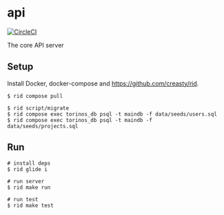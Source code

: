 api
===

[![CircleCI](https://circleci.com/gh/torinos-io/api.svg?style=svg&circle-token=37af875aec12df40b622bff3a74de69e94416d44)](https://circleci.com/gh/torinos-io/api)

The core API server


Setup
-----

Install Docker, docker-compose and https://github.com/creasty/rid.

```sh-session
$ rid compose pull
```

```
$ rid script/migrate
$ rid compose exec torinos_db psql -t maindb -f data/seeds/users.sql
$ rid compose exec torinos_db psql -t maindb -f data/seeds/projects.sql
```


Run
---

```sh-session
# install deps
$ rid glide i

# run server
$ rid make run

# run test
$ rid make test
```
